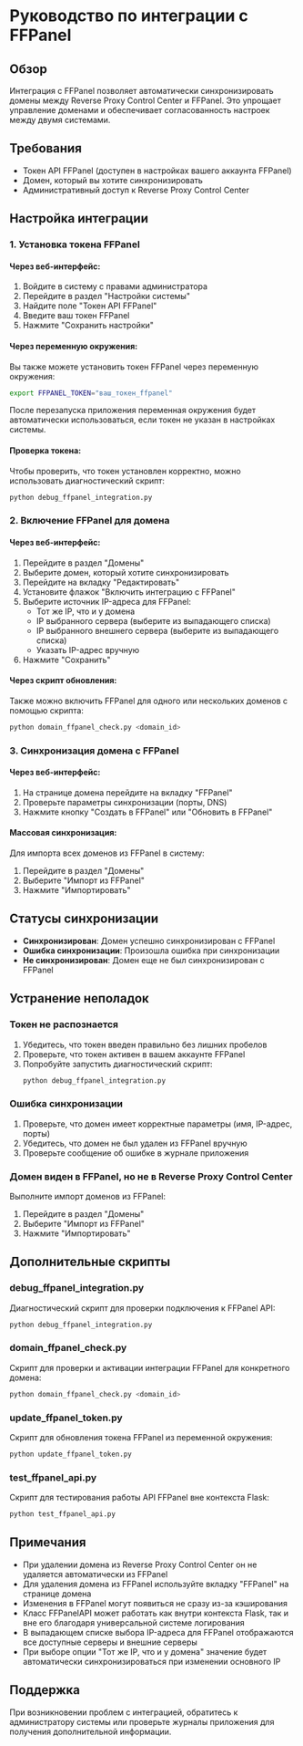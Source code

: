 # Руководство по интеграции с FFPanel

## Обзор
Интеграция с FFPanel позволяет автоматически синхронизировать домены между Reverse Proxy Control Center и FFPanel. Это упрощает управление доменами и обеспечивает согласованность настроек между двумя системами.

## Требования
- Токен API FFPanel (доступен в настройках вашего аккаунта FFPanel)
- Домен, который вы хотите синхронизировать
- Административный доступ к Reverse Proxy Control Center

## Настройка интеграции

### 1. Установка токена FFPanel

#### Через веб-интерфейс:
1. Войдите в систему с правами администратора
2. Перейдите в раздел "Настройки системы"
3. Найдите поле "Токен API FFPanel"
4. Введите ваш токен FFPanel
5. Нажмите "Сохранить настройки"

#### Через переменную окружения:
Вы также можете установить токен FFPanel через переменную окружения:
```bash
export FFPANEL_TOKEN="ваш_токен_ffpanel"
```

После перезапуска приложения переменная окружения будет автоматически использоваться, если токен не указан в настройках системы.

#### Проверка токена:
Чтобы проверить, что токен установлен корректно, можно использовать диагностический скрипт:
```bash
python debug_ffpanel_integration.py
```

### 2. Включение FFPanel для домена

#### Через веб-интерфейс:
1. Перейдите в раздел "Домены"
2. Выберите домен, который хотите синхронизировать
3. Перейдите на вкладку "Редактировать"
4. Установите флажок "Включить интеграцию с FFPanel"
5. Выберите источник IP-адреса для FFPanel:
   - Тот же IP, что и у домена
   - IP выбранного сервера (выберите из выпадающего списка)
   - IP выбранного внешнего сервера (выберите из выпадающего списка)
   - Указать IP-адрес вручную
6. Нажмите "Сохранить"

#### Через скрипт обновления:
Также можно включить FFPanel для одного или нескольких доменов с помощью скрипта:
```bash
python domain_ffpanel_check.py <domain_id>
```

### 3. Синхронизация домена с FFPanel

#### Через веб-интерфейс:
1. На странице домена перейдите на вкладку "FFPanel"
2. Проверьте параметры синхронизации (порты, DNS)
3. Нажмите кнопку "Создать в FFPanel" или "Обновить в FFPanel"

#### Массовая синхронизация:
Для импорта всех доменов из FFPanel в систему:
1. Перейдите в раздел "Домены"
2. Выберите "Импорт из FFPanel"
3. Нажмите "Импортировать"

## Статусы синхронизации

- **Синхронизирован**: Домен успешно синхронизирован с FFPanel
- **Ошибка синхронизации**: Произошла ошибка при синхронизации
- **Не синхронизирован**: Домен еще не был синхронизирован с FFPanel

## Устранение неполадок

### Токен не распознается
1. Убедитесь, что токен введен правильно без лишних пробелов
2. Проверьте, что токен активен в вашем аккаунте FFPanel
3. Попробуйте запустить диагностический скрипт:
   ```bash
   python debug_ffpanel_integration.py
   ```

### Ошибка синхронизации
1. Проверьте, что домен имеет корректные параметры (имя, IP-адрес, порты)
2. Убедитесь, что домен не был удален из FFPanel вручную
3. Проверьте сообщение об ошибке в журнале приложения

### Домен виден в FFPanel, но не в Reverse Proxy Control Center
Выполните импорт доменов из FFPanel:
1. Перейдите в раздел "Домены"
2. Выберите "Импорт из FFPanel"
3. Нажмите "Импортировать"

## Дополнительные скрипты

### debug_ffpanel_integration.py
Диагностический скрипт для проверки подключения к FFPanel API:
```bash
python debug_ffpanel_integration.py
```

### domain_ffpanel_check.py
Скрипт для проверки и активации интеграции FFPanel для конкретного домена:
```bash
python domain_ffpanel_check.py <domain_id>
```

### update_ffpanel_token.py
Скрипт для обновления токена FFPanel из переменной окружения:
```bash
python update_ffpanel_token.py
```

### test_ffpanel_api.py
Скрипт для тестирования работы API FFPanel вне контекста Flask:
```bash
python test_ffpanel_api.py
```

## Примечания
- При удалении домена из Reverse Proxy Control Center он не удаляется автоматически из FFPanel
- Для удаления домена из FFPanel используйте вкладку "FFPanel" на странице домена
- Изменения в FFPanel могут появиться не сразу из-за кэширования
- Класс FFPanelAPI может работать как внутри контекста Flask, так и вне его благодаря универсальной системе логирования
- В выпадающем списке выбора IP-адреса для FFPanel отображаются все доступные серверы и внешние серверы
- При выборе опции "Тот же IP, что и у домена" значение будет автоматически синхронизироваться при изменении основного IP

## Поддержка
При возникновении проблем с интеграцией, обратитесь к администратору системы или проверьте журналы приложения для получения дополнительной информации.